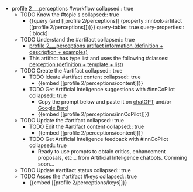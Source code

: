 
- profile 2___perceptions #workflow
   collapsed:: true
  - TODO Know the #topic s
    collapsed:: true
    - {{query (and [[profile 2/perceptions]] (property :innbok-artifact [[profile 2/perceptions]]))}}
      query-table:: true
      query-properties:: [:block]
  - TODO Understand the #artifact
    collapsed:: true
    - [profile 2___perceptions artifact information (definition + description + examples)](https://go.innbok.com/#/page/innBoK%2Fprofile-%28id%29%2Fperceptions%2Finfo)
    - This artifact has type list and uses the following #classes: [perception (definition + template + list)](https://go.innbok.com/#/page/innBoK%2Fclass%2Fperception)
  - TODO Create the #artifact
     collapsed:: true
    - TODO Ideate #artifact content
      collapsed:: true
      - {{embed [[profile 2/perceptions/content]]}}
    - TODO Get Artificial Inteligence suggestions with #innCoPilot
      collapsed:: true
      - Copy the prompt below and paste it on [chatGPT](https://chat.openai.com) and/or [Google Bard](https://bard.google.com/chat)
      - {{embed [[profile 2/perceptions/innCoPilot]]}}
  - TODO Update the #artifact
    collapsed:: true
    - TODO Edit the #artifact content
     collapsed:: true
      - {{embed [[profile 2/perceptions/content]]}}
    - TODO Get Artificial Inteligence feedback with #innCoPilot
      collapsed:: true
      - Ready to use prompts to obtain critics, enhancement proposals, etc... from Artificial Inteligence chatbots. Comming soon...
  - TODO Update #artifact status
    collapsed:: true
  - TODO Asses the #artifact #keys
    collapsed:: true
    - {{embed [[profile 2/perceptions/keys]]}}



